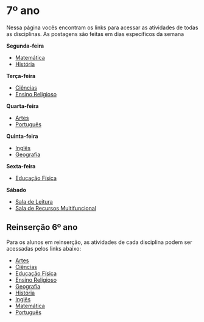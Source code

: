 # 7º ano
Nessa página vocês encontram os links para acessar as atividades de todas as disciplinas. As postagens são feitas em dias específicos da semana

**Segunda-feira**

- [Matemática](https://padlet.com/mkmdeoliveira/u235qg2c11gdqk66)
- [História](https://padlet.com/daianycrdemedeiros/oc0xhemqy9a15lkl)

**Terça-feira**

- [Ciências](https://padlet.com/fredericohorie/bjwr00kzhcsew307)
- [Ensino Religioso]()

**Quarta-feira**

- [Artes](https://padlet.com/edbergon/qzdhzaau29t7zb8)
- [Português](https://padlet.com/fredericohorie/zopskyd1jgmi032v)

**Quinta-feira**

- [Inglês]()
- [Geografia](https://padlet.com/HudsonEmanoel/7anogeo)

**Sexta-feira**

- [Educação Física]()

**Sábado**

- [Sala de Leitura](https://padlet.com/fredericohorie/Leitura7ano)
- [Sala  de Recursos Multifuncional](https://padlet.com/fredericohorie/swxwpjj8uu9nzgyz)

## Reinserção 6º ano

Para os alunos em reinserção, as atividades de cada disciplina podem ser acessadas pelos links abaixo:

- [Artes]()
- [Ciências]()
- [Educação Física]()
- [Ensino Religioso]()
- [Geografia]()
- [História]()
- [Inglês]()
- [Matemática]()
- [Português]()

